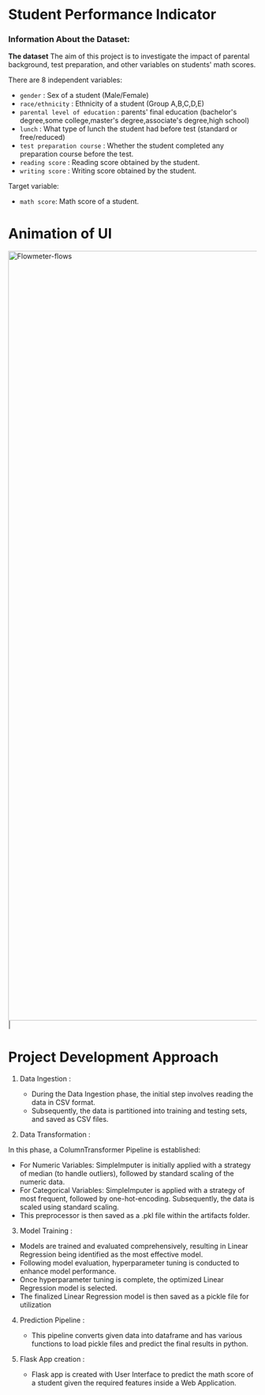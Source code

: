 # Student Performance Indicator

### Information About the Dataset:

**The dataset** The aim of this project is to investigate the impact of parental background, test preparation, and other variables on students' math scores.

There are 8 independent variables:

- `gender` : Sex of a student (Male/Female)
- `race/ethnicity` : Ethnicity of a student (Group A,B,C,D,E)
- `parental level of education` : parents' final education (bachelor's degree,some college,master's degree,associate's degree,high school)
- `lunch` : What type of lunch the student had before test (standard or free/reduced)
- `test preparation course` : Whether the student completed any preparation course before the test.
- `reading score` : Reading score obtained by the student.
- `writing score` : Writing score obtained by the student.

Target variable:

- `math score`: Math score of a student.


# Animation of UI

<img width="1559" alt="Flowmeter-flows" src="D:\Data Science\Others Data Science Github Projects\student_performance_indicator_end-to-end_implementation-main\student_performance_indicator_end-to-end_implementation-main\screenshots\stdperformanceindicator.gif"> |


# Project Development Approach

1. Data Ingestion :

   - During the Data Ingestion phase, the initial step involves reading the data in CSV format. 
   - Subsequently, the data is partitioned into training and testing sets, and saved as CSV files.

2. Data Transformation :

In this phase, a ColumnTransformer Pipeline is established:

- For Numeric Variables: SimpleImputer is initially applied with a strategy of median (to handle outliers), followed by standard scaling of the numeric data.
- For Categorical Variables: SimpleImputer is applied with a strategy of most frequent, followed by one-hot-encoding. Subsequently, the data is scaled using standard scaling.
- This preprocessor is then saved as a .pkl file within the artifacts folder.

3. Model Training :

  
- Models are trained and evaluated comprehensively, resulting in Linear Regression being identified as the most effective model.
- Following model evaluation, hyperparameter tuning is conducted to enhance model performance.
- Once hyperparameter tuning is complete, the optimized Linear Regression model is selected.
- The finalized Linear Regression model is then saved as a pickle file for utilization


4. Prediction Pipeline :
   - This pipeline converts given data into dataframe and has various functions to load pickle files and predict the final results in python.

5. Flask App creation :
   - Flask app is created with User Interface to predict the math score of a student given the required features inside a Web Application.

